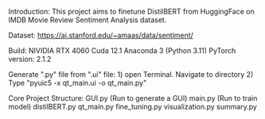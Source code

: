 Introduction:
	This project aims to finetune DistilBERT from HuggingFace on IMDB Movie Review Sentiment Analysis dataset.



Dataset: 
	https://ai.stanford.edu/~amaas/data/sentiment/


Build: 
	NIVIDIA RTX 4060
	Cuda 12.1
	Anaconda 3 (Python 3.11)
	PyTorch version: 2.1.2



Generate ".py" file from ".ui" file:
	1) open Terminal. Navigate to directory
	2) Type "pyuic5 -x qt_main.ui -o qt_main.py"



Core Project Structure:
	GUI.py (Run to generate a GUI)
	main.py (Run to train model)
	distilBERT.py
	qt_main.py
	fine_tuning.py
	visualization.py
	summary.py
	